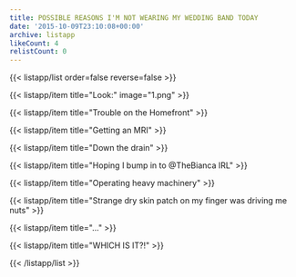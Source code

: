```yaml
---
title: POSSIBLE REASONS I'M NOT WEARING MY WEDDING BAND TODAY
date: '2015-10-09T23:10:08+00:00'
archive: listapp
likeCount: 4
relistCount: 0
---
```


{{< listapp/list order=false reverse=false >}}

   {{< listapp/item title="Look:"
      image="1.png" >}}

   {{< listapp/item title="Trouble on the Homefront" >}}

   {{< listapp/item title="Getting an MRI" >}}

   {{< listapp/item title="Down the drain" >}}

   {{< listapp/item title="Hoping I bump in to @TheBianca IRL" >}}

   {{< listapp/item title="Operating heavy machinery" >}}

   {{< listapp/item title="Strange dry skin patch on my finger was driving me nuts" >}}

   {{< listapp/item title="..." >}}

   {{< listapp/item title="WHICH IS IT?!" >}}

{{< /listapp/list >}}
